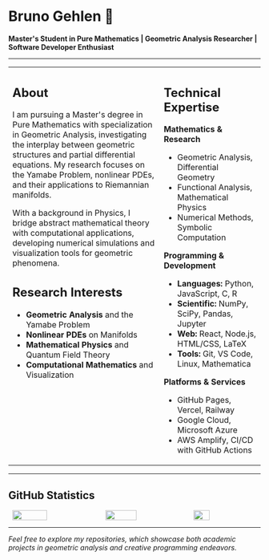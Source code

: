 # Bruno Gehlen 🍃

**Master's Student in Pure Mathematics | Geometric Analysis Researcher | Software Developer Enthusiast**

---

<table>
<tr>
<td width="60%" valign="top">

## About

I am pursuing a Master's degree in Pure Mathematics with specialization in Geometric Analysis, investigating the interplay between geometric structures and partial differential equations. My research focuses on the Yamabe Problem, nonlinear PDEs, and their applications to Riemannian manifolds.

With a background in Physics, I bridge abstract mathematical theory with computational applications, developing numerical simulations and visualization tools for geometric phenomena.

## Research Interests

- **Geometric Analysis** and the Yamabe Problem
- **Nonlinear PDEs** on Manifolds  
- **Mathematical Physics** and Quantum Field Theory
- **Computational Mathematics** and Visualization

</td>
<td width="50%" valign="top">

## Technical Expertise

**Mathematics & Research**
- Geometric Analysis, Differential Geometry
- Functional Analysis, Mathematical Physics
- Numerical Methods, Symbolic Computation

**Programming & Development**
- **Languages:** Python, JavaScript, C, R
- **Scientific:** NumPy, SciPy, Pandas, Jupyter
- **Web:** React, Node.js, HTML/CSS, LaTeX
- **Tools:** Git, VS Code, Linux, Mathematica

**Platforms & Services**
- GitHub Pages, Vercel, Railway
- Google Cloud, Microsoft Azure
- AWS Amplify, CI/CD with GitHub Actions

</td>
</tr>
</table>

---

## GitHub Statistics

<div style="display: flex; align-items: center; justify-content: center;">
  <img src="https://github-readme-streak-stats.herokuapp.com?user=bruno-gehlen&theme=github-dark-blue&date_format=j%20M%5B%20Y%5D" width="37%" />
  <img src="https://github-readme-stats.vercel.app/api?username=Bruno-Gehlen&show_icons=true&theme=github_dark&include_all_commits=true&count_private=true" width="35%" />
  <img src="https://github-readme-stats.vercel.app/api/top-langs/?username=Bruno-Gehlen&theme=github_dark&layout=compact&langs_count=6" width="25%" />
</div>

---

*Feel free to explore my repositories, which showcase both academic projects in geometric analysis and creative programming endeavors.*
